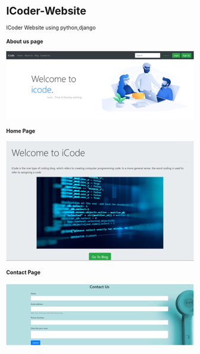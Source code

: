 # ICoder-Website
ICoder Website using python,django

#### About us page
<img src="https://github.com/harshad1342/ICoder-Website/blob/master/i2.PNG">

#### Home Page
<img src="https://github.com/harshad1342/ICoder-Website/blob/master/i1.PNG">

#### Contact Page
<img src="https://github.com/harshad1342/ICoder-Website/blob/master/i3.PNG">
